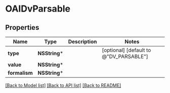 # OAIDvParsable

## Properties
Name | Type | Description | Notes
------------ | ------------- | ------------- | -------------
**type** | **NSString*** |  | [optional] [default to @"DV_PARSABLE"]
**value** | **NSString*** |  | 
**formalism** | **NSString*** |  | 

[[Back to Model list]](../README.md#documentation-for-models) [[Back to API list]](../README.md#documentation-for-api-endpoints) [[Back to README]](../README.md)


